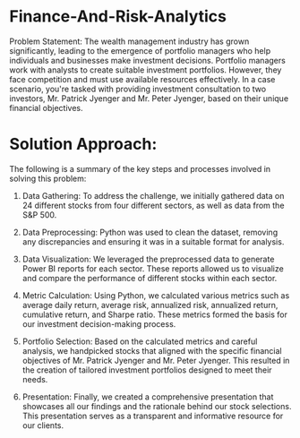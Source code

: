 # Finance-And-Risk-Analytics

Problem Statement:
The wealth management industry has grown significantly, leading to the emergence of portfolio managers who help individuals and businesses make investment decisions. Portfolio managers work with analysts to create suitable investment portfolios. However, they face competition and must use available resources effectively. In a case scenario, you're tasked with providing investment consultation to two investors, Mr. Patrick Jyenger and Mr. Peter Jyenger, based on their unique financial objectives.

# Solution Approach:
The following is a summary of the key steps and processes involved in solving this problem:

1. Data Gathering:
To address the challenge, we initially gathered data on 24 different stocks from four different sectors, as well as data from the S&P 500.

2. Data Preprocessing:
Python was used to clean the dataset, removing any discrepancies and ensuring it was in a suitable format for analysis.

3. Data Visualization:
We leveraged the preprocessed data to generate Power BI reports for each sector. These reports allowed us to visualize and compare the performance of different stocks within each sector.

4. Metric Calculation:
Using Python, we calculated various metrics such as average daily return, average risk, annualized risk, annualized return, cumulative return, and Sharpe ratio. These metrics formed the basis for our investment decision-making process.

5. Portfolio Selection:
Based on the calculated metrics and careful analysis, we handpicked stocks that aligned with the specific financial objectives of Mr. Patrick Jyenger and Mr. Peter Jyenger. This resulted in the creation of tailored investment portfolios designed to meet their needs.

6. Presentation:
Finally, we created a comprehensive presentation that showcases all our findings and the rationale behind our stock selections. This presentation serves as a transparent and informative resource for our clients.
